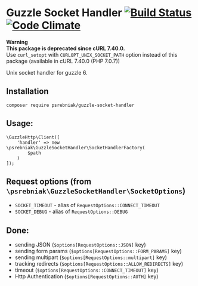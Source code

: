 # Guzzle Socket Handler [![Build Status](https://travis-ci.org/psrebniak/guzzle-socket-handler.svg?branch=master)](https://travis-ci.org/psrebniak/guzzle-socket-handler)  [![Code Climate](https://codeclimate.com/github/psrebniak/guzzle-socket-handler/badges/gpa.svg)](https://codeclimate.com/github/psrebniak/guzzle-socket-handler)

**Warning**<br/>
**This package is deprecated since cURL 7.40.0.**<br/> 
Use `curl_setopt` with `CURLOPT_UNIX_SOCKET_PATH` option instead of this package (available in cURL 7.40.0 (PHP 7.0.7))

Unix socket handler for guzzle 6. 

## Installation

`composer require psrebniak/guzzle-socket-handler`

## Usage: 
``` 
\GuzzleHttp\Client([
    'handler' => new \psrebniak\GuzzleSocketHandler\SocketHandlerFactory(
        $path
    )
]); 

```

## Request options (from `\psrebniak\GuzzleSocketHandler\SocketOptions`)

* `SOCKET_TIMEOUT` - alias of `RequestOptions::CONNECT_TIMEOUT`
* `SOCKET_DEBUG` - alias of `RequestOptions::DEBUG`

## Done:

* sending JSON (`$options[RequestOptions::JSON]` key)
* sending form params (`$options[RequestOptions::FORM_PARAMS]` key)
* sending multipart (`$options[RequestOptions::multipart]` key)
* tracking redirects (`$options[RequestOptions::ALLOW_REDIRECTS]` key)
* timeout (`$options[RequestOptions::CONNECT_TIMEOUT]` key)
* Http Authentication (`$options[RequestOptions::AUTH]` key)

